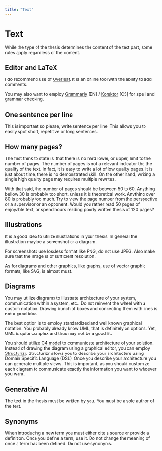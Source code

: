 ```yaml
---
title: "Text"
---
```

# Text
While the type of the thesis determines the content of the text part, some rules apply regardless of the content.

## Editor and LaTeX
I do recommend use of [Overleaf](https://www.overleaf.com/).
It is an online tool with the ability to add comments.

You may also want to employ [Grammarly](https://www.grammarly.com/) [EN] / [Korektor](https://lindat.mff.cuni.cz/services/korektor/) [CS] for spell and grammar checking.

## One sentence per line
This is important so please, write sentence per line.
This allows you to easily spot short, repetitive or long sentences.

## How many pages?
The first think to state is, that there is no hard lower, or upper, limit to the number of pages.
The number of pages is not a relevant indicator the the quality of the text.
In fact, it is easy to write a lot of low quality pages.
It is just about time, there is no demonstrated skill.
On the other hand, writing a single high quality page may requires multiple rewrites.

With that said, the number of pages should be between 50 to 60.
Anything bellow 30 is probably too short, unless it is theoretical work.
Anything over 80 is probably too much.
Try to view the page number from the perspective or a supervisor or an opponent.
Would you rather read 50 pages of enjoyable text, or spend hours reading poorly written thesis of 120 pages?

## Illustrations
It is a good idea to utilize illustrations in your thesis.
In general the illustration may be a screenshot or a diagram.

For screenshots use lossless format like PNG, do not use JPEG.
Also make sure that the image is of sufficient resolution.

As for diagrams and other graphics, like graphs, use of vector graphic formats, like SVG, is almost must.

## Diagrams
You may utilize diagrams to illustrate architecture of your system, communication within a system, etc..
Do not reinvent the wheel with a custom notation.
Drawing bunch of boxes and connecting them with lines is not a good idea.

The best option is to employ standardized and well known graphical notation.
You probably already know UML, that is definitely an options.
Yet, UML is quite complex and thus may not be a good fit.

You should utilize [C4 model](https://c4model.com/) to communicate architecture of your solution.
Instead of drawing the diagram using a graphical editor, you can employ [Structurizr](https://structurizr.com/).
Structurizr allows you to describe your architecture using Domain Specific Language (DSL).
Once you describe your architecture you can generate multiple views.
This is important, as you should customize each diagram to communicate exactly the information you want to whoever you want.

## Generative AI
The text in the thesis must be written by you.
You must be a sole author of the text.

## Synonyms
When introducing a new term you must either cite a source or provide a definition.
Once you define a term, use it.
Do not change the meaning of once a term has been defined.
Do not use synonyms.
